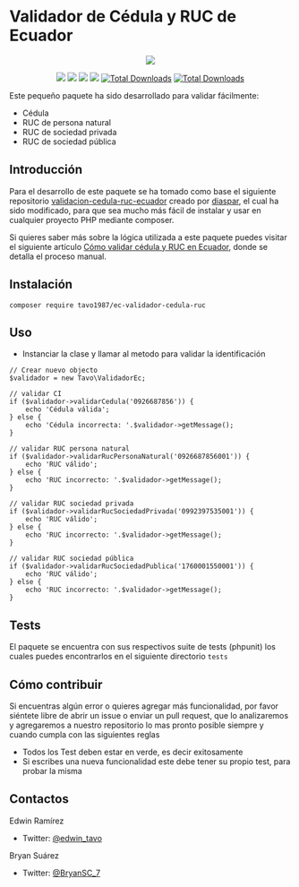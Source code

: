 Validador de Cédula y RUC de Ecuador
=============================
<p align="center"><img src="http://res.cloudinary.com/edwin/image/upload/v1496095463/cedulaLogo_lmct8r.png"/></p>

<p align="center">
<a href="https://app.codeship.com/projects/222775"><img src="https://app.codeship.com/projects/67213cf0-26f5-0135-0866-026545364f16/status?branch=master"></a>
<a href="https://packagist.org/packages/tavo1987/ec-validador-cedula-ruc"><img src="https://img.shields.io/badge/Packagist-v1.0.0-orange.svg?style=flat-square"></a>
<a href="https://styleci.io/repos/92779185"><img src="https://styleci.io/repos/92779185/shield"></a>
<a href="https://packagist.org/packages/tavo1987/ec-validador-cedula-ruc"><img src="https://img.shields.io/github/license/mashape/apistatus.svg?style=flat-square"></a>
<a href="https://packagist.org/packages/tavo1987/ec-validador-cedula-ruc"><img src="https://poser.pugx.org/tavo1987/ec-validador-cedula-ruc/downloads" alt="Total Downloads"></a>
<a href="https://packagist.org/packages/tavo1987/ec-validador-cedula-ruc"><img src="https://poser.pugx.org/tavo1987/ec-validador-cedula-ruc/v/stable" alt="Total Downloads"></a>
</p>

Este pequeño paquete ha sido desarrollado para validar fácilmente:

- Cédula
- RUC de persona natural
- RUC de sociedad privada
- RUC de sociedad pública

Introducción
-------------

Para el desarrollo de este paquete se ha tomado como base el siguiente repositorio [validacion-cedula-ruc-ecuador](https://github.com/diaspar/validacion-cedula-ruc-ecuador) creado por [diaspar](https://github.com/diaspar),
el cual ha sido modificado, para que sea mucho más fácil de instalar y usar en  cualquier proyecto PHP mediante composer.

Si quieres saber más sobre la lógica utilizada a este paquete puedes visitar el siguiente artículo [Cómo validar cédula y RUC en Ecuador](https://medium.com/@bryansuarez/c%C3%B3mo-validar-c%C3%A9dula-y-ruc-en-ecuador-b62c5666186f), donde se detalla el proceso manual.
 
Instalación
----
    composer require tavo1987/ec-validador-cedula-ruc

Uso
----

- Instanciar la clase y llamar al metodo para validar la identificación

```
// Crear nuevo objecto
$validador = new Tavo\ValidadorEc;

// validar CI
if ($validador->validarCedula('0926687856')) {
    echo 'Cédula válida';
} else {
    echo 'Cédula incorrecta: '.$validador->getMessage();
}

// validar RUC persona natural
if ($validador->validarRucPersonaNatural('0926687856001')) {
    echo 'RUC válido';
} else {
    echo 'RUC incorrecto: '.$validador->getMessage();
}

// validar RUC sociedad privada
if ($validador->validarRucSociedadPrivada('0992397535001')) {
    echo 'RUC válido';
} else {
    echo 'RUC incorrecto: '.$validador->getMessage();
}

// validar RUC sociedad pública
if ($validador->validarRucSociedadPublica('1760001550001')) {
    echo 'RUC válido';
} else {
    echo 'RUC incorrecto: '.$validador->getMessage();
}
```


Tests
-------

El paquete se encuentra con sus respectivos suite de tests (phpunit) los cuales puedes encontrarlos 
en el siguiente directorio `tests`

Cómo contribuir
------------

Si encuentras algún error o quieres agregar más funcionalidad, por favor siéntete libre de abrir un issue o enviar un pull request, que
lo analizaremos y agregaremos a nuestro repositorio lo mas pronto posible siempre y cuando cumpla con las siguientes reglas

- Todos los Test deben estar en verde, es decir exitosamente
- Si escribes una nueva funcionalidad este debe tener su propio test, para probar la misma

Contactos
------------
Edwin Ramírez 
- Twitter: [@edwin_tavo](https://twitter.com/edwin_tavo)

Bryan Suárez 
- Twitter: [@BryanSC_7](https://twitter.com/BryanSC_7)